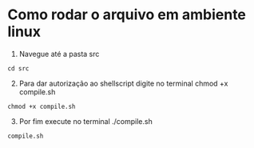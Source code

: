 # Como rodar o arquivo em ambiente linux

1. Navegue até a pasta src
```
cd src
```

2. Para dar autorização ao shellscript digite no terminal chmod +x compile.sh 
```
chmod +x compile.sh 
```

3. Por fim execute no terminal ./compile.sh
```
compile.sh
```


